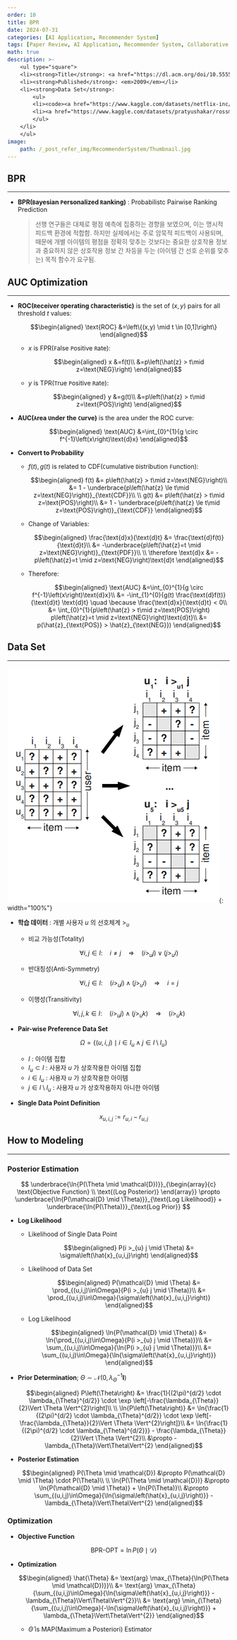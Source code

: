 ```yaml
---
order: 10
title: BPR
date: 2024-07-31
categories: [AI Application, Recommender System]
tags: [Paper Review, AI Application, Recommender System, Collaborative Filtering, Objective Function, Implicit Feedback, OCCF, Pairewise Appoach, Ranking Prediction, Bayesian]
math: true
description: >-
    <ul type="square">
    <li><strong>Title</strong>: <a href="https://dl.acm.org/doi/10.5555/1795114.1795167"><code>BPR: Bayesian Personalized Ranking from Implicit Feedback</code></a></li>
    <li><strong>Published</strong>: <em>2009</em></li>
    <li><strong>Data Set</strong>:
        <ul>
        <li><code><a href="https://www.kaggle.com/datasets/netflix-inc/netflix-prize-data">Netflix Prize</a></code></li>
        <li><a href="https://www.kaggle.com/datasets/pratyushakar/rossmann-store-sales"><code>Rossmann Store Sales</code></a></li>
        </ul>
    </li>
    </ul>
image:
    path: /_post_refer_img/RecommenderSystem/Thumbnail.jpg
---
```


## BPR
-----

- **BPR(`B`ayesian `P`ersonalized `R`anking)** : Probabilistc Pairwise Ranking Prediction

    > 선행 연구들은 대체로 평점 예측에 집중하는 경향을 보였으며, 이는 명시적 피드백 환경에 적합함. 하지만 실제에서는 주로 암묵적 피드백이 사용되며, 때문에 개별 아이템의 평점을 정확히 맞추는 것보다는 중요한 상호작용 정보과 중요하지 않은 상호작용 정보 간 차등을 두는 (아이템 간 선호 순위를 맞추는) 목적 함수가 요구됨.

## AUC Optimization
-----

- **ROC(`R`eceiver `O`perating `C`haracteristic)** is the set of $(x, y)$ pairs for all threshold $t$ values: 

    $$\begin{aligned}
    \text{ROC}
    &=\left\{(x,y) \mid t \in [0,1]\right\}
    \end{aligned}$$

    - $x$ is FPR(`F`alse `P`ositive `R`ate):

        $$\begin{aligned}
        x
        &=f(t)\\
        &=p\left(\hat{z} > t\mid z=\text{NEG}\right)
        \end{aligned}$$

    - $y$ is TPR(`T`rue `P`ositive `R`ate):

        $$\begin{aligned}
        y
        &=g(t)\\
        &=p\left(\hat{z} > t\mid z=\text{POS}\right)
        \end{aligned}$$

- **AUC(`A`rea `U`nder the `C`urve)** is the area under the ROC curve:

    $$\begin{aligned}
    \text{AUC}
    &=\int_{0}^{1}{g \circ f^{-1}\left(x\right)\text{d}x}
    \end{aligned}$$

- **Convert to Probability**

    - $f(t), g(t)$ is related to CDF(`C`umulative `D`istribution `F`unction):

        $$\begin{aligned}
        f(t)
        &= p\left(\hat{z} > t\mid z=\text{NEG}\right)\\
        &= 1 - \underbrace{p\left(\hat{z} \le t\mid z=\text{NEG}\right)}_{\text{CDF}}\\
        \\
        g(t)
        &= p\left(\hat{z} > t\mid z=\text{POS}\right)\\
        &= 1 - \underbrace{p\left(\hat{z} \le t\mid z=\text{POS}\right)}_{\text{CDF}}
        \end{aligned}$$

    - Change of Variables:

        $$\begin{aligned}
        \frac{\text{d}x}{\text{d}t}
        &= \frac{\text{d}f(t)}{\text{d}t}\\
        &= -\underbrace{p\left(\hat{z}=t \mid z=\text{NEG}\right)}_{\text{PDF}}\\
        \\
        \therefore \text{d}x
        &= -p\left(\hat{z}=t \mid z=\text{NEG}\right)\text{d}t
        \end{aligned}$$

    - Therefore:

        $$\begin{aligned}
        \text{AUC}
        &=\int_{0}^{1}{g \circ f^{-1}\left(x\right)\text{d}x}\\
        &= -\int_{1}^{0}{g(t) \frac{\text{d}f(t)}{\text{d}t} \text{d}t} \quad \because \frac{\text{d}x}{\text{d}t} < 0\\
        &= \int_{0}^{1}{p\left(\hat{z} > t\mid z=\text{POS}\right) p\left(\hat{z}=t \mid z=\text{NEG}\right)\text{d}t}\\
        &= p(\hat{z}_{\text{POS}} > \hat{z}_{\text{NEG}})
        \end{aligned}$$

## Data Set
-----

![01](/_post_refer_img/RecommenderSystem/10-01.png){: width="100%"}

- **학습 데이터** : 개별 사용자 $u$ 의 선호체계 $>_{u}$
    - 비교 가능성(Totality)

        $$
        \forall i,j \in I:\quad i \ne j \quad \Rightarrow \quad \left(i >_{u} j\right) \vee \left(j >_{u} i\right)
        $$

    - 반대칭성(Anti-Symmetry)

        $$
        \forall i,j \in I:\quad \left(i >_{u} j\right) \wedge \left(j >_{u} i\right) \quad \Rightarrow \quad i = j
        $$

    - 이행성(Transitivity)

        $$
        \forall i,j,k \in I:\quad \left(i >_{u} j\right) \wedge \left(j >_{u} k\right) \quad \Rightarrow \quad \left(i >_{u} k\right)
        $$

- **Pair-wise Preference Data Set**

    $$
    \Omega
    = \Big\{(u,i,j) \mid i \in I_{u} \wedge j \in I \setminus I_{u}\Big\}
    $$

    - $I$ : 아이템 집합
    - $I_{u} \subset I$ : 사용자 $u$ 가 상호작용한 아이템 집합
    - $i \in I_{u}$ : 사용자 $u$ 가 상호작용한 아이템
    - $j \in I \setminus I_{u}$ : 사용자 $u$ 가 상호작용하지 아니한 아이템

- **Single Data Point Definition**

    $$
    x_{u,i,j}:=r_{u,i} - r_{u,j}
    $$

## How to Modeling
-----

### Posterior Estimation

$$
\underbrace{\ln{P(\Theta \mid \mathcal{D})}}_{\begin{array}{c} \text{Objective Function} \\ \text{(Log Posterior)} \end{array}} \propto \underbrace{\ln{P(\mathcal{D} \mid \Theta)}}_{\text{Log Likelihood}} + \underbrace{\ln{P(\Theta)}}_{\text{Log Prior}}
$$

- **Log Likelihood**

    - Likelihood of Single Data Point

        $$\begin{aligned}
        P(i >_{u} j \mid \Theta)
        &= \sigma\left(\hat{x}_{u,i,j}\right)
        \end{aligned}$$

    - Likelihood of Data Set

        $$\begin{aligned}
        P(\mathcal{D} \mid \Theta)
        &= \prod_{(u,i,j)\in\Omega}{P(i >_{u} j \mid \Theta)}\\
        &= \prod_{(u,i,j)\in\Omega}{\sigma\left(\hat{x}_{u,i,j}\right)}
        \end{aligned}$$

    - Log Likelihood

        $$\begin{aligned}
        \ln{P(\mathcal{D} \mid \Theta)}
        &= \ln{\prod_{(u,i,j)\in\Omega}{P(i >_{u} j \mid \Theta)}}\\
        &= \sum_{(u,i,j)\in\Omega}{\ln{P(i >_{u} j \mid \Theta)}}\\
        &= \sum_{(u,i,j)\in\Omega}{\ln{\sigma\left(\hat{x}_{u,i,j}\right)}}
        \end{aligned}$$

- **Prior Determination**; $\Theta \sim \mathcal{N}\left(0, \lambda_{\Theta}^{-1}\mathbf{I}\right)$

    $$\begin{aligned}
    P\left(\Theta\right)
    &= \frac{1}{(2\pi)^{d/2} \cdot \lambda_{\Theta}^{d/2}} \cdot \exp \left[-\frac{\lambda_{\Theta}}{2}\Vert \Theta \Vert^{2}\right]\\
    \\
    \ln{P\left(\Theta\right)}
    &= \ln{\frac{1}{(2\pi)^{d/2} \cdot \lambda_{\Theta}^{d/2}} \cdot \exp \left[-\frac{\lambda_{\Theta}}{2}\Vert \Theta \Vert^{2}\right]}\\
    &= \ln{\frac{1}{(2\pi)^{d/2} \cdot \lambda_{\Theta}^{d/2}}} - \frac{\lambda_{\Theta}}{2}\Vert \Theta \Vert^{2}\\
    &\propto -\lambda_{\Theta}\Vert\Theta\Vert^{2}
    \end{aligned}$$

- **Posterior Estimation**

    $$\begin{aligned}
    P(\Theta \mid \mathcal{D})
    &\propto P(\mathcal{D} \mid \Theta) \cdot P(\Theta)\\
    \\
    \ln{P(\Theta \mid \mathcal{D})}
    &\propto \ln{P(\mathcal{D} \mid \Theta)} + \ln{P(\Theta)}\\
    &\propto \sum_{(u,i,j)\in\Omega}{\ln{\sigma\left(\hat{x}_{u,i,j}\right)}} -\lambda_{\Theta}\Vert\Theta\Vert^{2}
    \end{aligned}$$

### Optimization

- **Objective Function**

    $$
    \text{BPR-OPT} = \ln{P(\Theta \mid \mathcal{D})}
    $$

- **Optimization**

    $$\begin{aligned}
    \hat{\Theta}
    &= \text{arg} \max_{\Theta}{\ln{P(\Theta \mid \mathcal{D})}}\\
    &= \text{arg} \max_{\Theta}{\sum_{(u,i,j)\in\Omega}{\ln{\sigma\left(\hat{x}_{u,i,j}\right)}} - \lambda_{\Theta}\Vert\Theta\Vert^{2}}\\
    &= \text{arg} \min_{\Theta}{\sum_{(u,i,j)\in\Omega}{-\ln{\sigma\left(\hat{x}_{u,i,j}\right)}} + \lambda_{\Theta}\Vert\Theta\Vert^{2}}
    \end{aligned}$$

    - $\hat{\Theta}$ is MAP(Maximum a Posteriori) Estimator